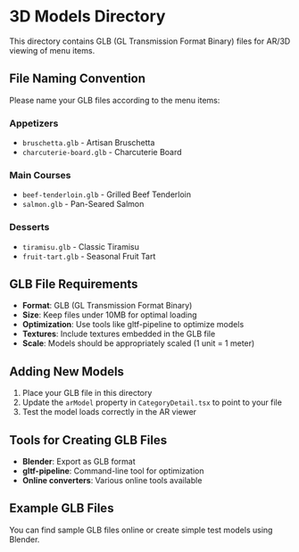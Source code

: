 # 3D Models Directory

This directory contains GLB (GL Transmission Format Binary) files for AR/3D viewing of menu items.

## File Naming Convention

Please name your GLB files according to the menu items:

### Appetizers
- `bruschetta.glb` - Artisan Bruschetta
- `charcuterie-board.glb` - Charcuterie Board

### Main Courses  
- `beef-tenderloin.glb` - Grilled Beef Tenderloin
- `salmon.glb` - Pan-Seared Salmon

### Desserts
- `tiramisu.glb` - Classic Tiramisu
- `fruit-tart.glb` - Seasonal Fruit Tart

## GLB File Requirements

- **Format**: GLB (GL Transmission Format Binary)
- **Size**: Keep files under 10MB for optimal loading
- **Optimization**: Use tools like gltf-pipeline to optimize models
- **Textures**: Include textures embedded in the GLB file
- **Scale**: Models should be appropriately scaled (1 unit = 1 meter)

## Adding New Models

1. Place your GLB file in this directory
2. Update the `arModel` property in `CategoryDetail.tsx` to point to your file
3. Test the model loads correctly in the AR viewer

## Tools for Creating GLB Files

- **Blender**: Export as GLB format
- **gltf-pipeline**: Command-line tool for optimization
- **Online converters**: Various online tools available

## Example GLB Files

You can find sample GLB files online or create simple test models using Blender.
